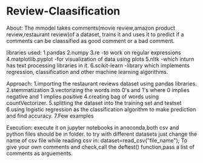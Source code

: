 # Review-Claasification
About:
The mmodel takes comments(movie review,amazon product review,restaurant review)of a dataset, trains it and uses it to predict if a comments can be claassified as good comment or a bad comment.

libraries used: 
1.pandas
2.numpy
3.re -to work on regular expressions 
4.matplotlib.pyplot -for visualization of data using plots
5.nltk -which inturn has text processing libraries in it. 
6.scikit-learn -library which implements regression, classification and other machine learning algorithms.

Approach:
1.importing the restaurant reviews dataset using pandas libraries.
2.stemmatization
3.vectorizing the words into 0's and 1's where 0 implies negative and 1 implies positive
4.creating bag of words using countVectorizer.
5.splitting the dataset into the training set and testset
6.using logistic regression as the classification algorithm to make prediction and find accuracy.
7.Few examples

Execution:
execute it on jupyter notebooks in anoconda,both csv and python files should be in folder.
to try with different datasets just change the name of csv file while reading csv in:
dataset=read_csv("file_name");
To give your own comments and check,call the deftest() function,pass a list of comments as arguements.

